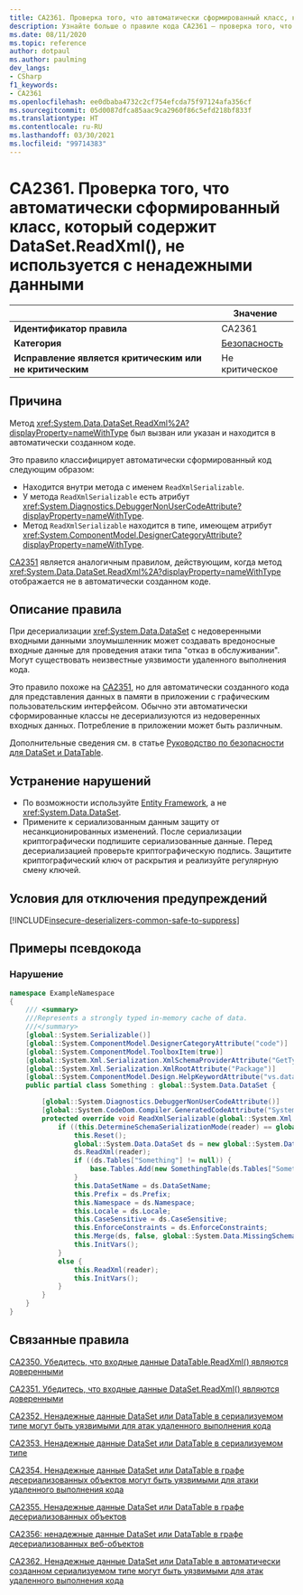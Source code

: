 ```yaml
---
title: CA2361. Проверка того, что автоматически сформированный класс, который содержит DataSet.ReadXml(), не используется с ненадежными данными (анализ кода)
description: Узнайте больше о правиле кода CA2361 — проверка того, что автоматически сформированный класс, который содержит DataSet.ReadXml(), не используется с ненадежными данными
ms.date: 08/11/2020
ms.topic: reference
author: dotpaul
ms.author: paulming
dev_langs:
- CSharp
f1_keywords:
- CA2361
ms.openlocfilehash: ee0dbaba4732c2cf754efcda75f97124afa356cf
ms.sourcegitcommit: 05d0087dfca85aac9ca2960f86c5efd218bf833f
ms.translationtype: HT
ms.contentlocale: ru-RU
ms.lasthandoff: 03/30/2021
ms.locfileid: "99714383"
---
```

# <a name="ca2361-ensure-autogenerated-class-containing-datasetreadxml-is-not-used-with-untrusted-data"></a>CA2361. Проверка того, что автоматически сформированный класс, который содержит DataSet.ReadXml(), не используется с ненадежными данными

| | Значение |
|-|-|
| **Идентификатор правила** |CA2361|
| **Категория** |[Безопасность](security-warnings.md)|
| **Исправление является критическим или не критическим** |Не критическое|

## <a name="cause"></a>Причина

Метод <xref:System.Data.DataSet.ReadXml%2A?displayProperty=nameWithType> был вызван или указан и находится в автоматически созданном коде.

Это правило классифицирует автоматически сформированный код следующим образом:

- Находится внутри метода с именем `ReadXmlSerializable`.
- У метода `ReadXmlSerializable` есть атрибут <xref:System.Diagnostics.DebuggerNonUserCodeAttribute?displayProperty=nameWithType>.
- Метод `ReadXmlSerializable` находится в типе, имеющем атрибут <xref:System.ComponentModel.DesignerCategoryAttribute?displayProperty=nameWithType>.

[CA2351](ca2351.md) является аналогичным правилом, действующим, когда метод <xref:System.Data.DataSet.ReadXml%2A?displayProperty=nameWithType> отображается не в автоматически созданном коде.

## <a name="rule-description"></a>Описание правила

При десериализации <xref:System.Data.DataSet> с недоверенными входными данными злоумышленник может создавать вредоносные входные данные для проведения атаки типа "отказ в обслуживании". Могут существовать неизвестные уязвимости удаленного выполнения кода.

Это правило похоже на [CA2351](ca2351.md), но для автоматически созданного кода для представления данных в памяти в приложении с графическим пользовательским интерфейсом. Обычно эти автоматически сформированные классы не десериализуются из недоверенных входных данных. Потребление в приложении может быть различным.

Дополнительные сведения см. в статье [Руководство по безопасности для DataSet и DataTable](../../../framework/data/adonet/dataset-datatable-dataview/security-guidance.md).

## <a name="how-to-fix-violations"></a>Устранение нарушений

- По возможности используйте [Entity Framework](/ef/), а не <xref:System.Data.DataSet>.
- Примените к сериализованным данным защиту от несанкционированных изменений. После сериализации криптографически подпишите сериализованные данные. Перед десериализацией проверьте криптографическую подпись. Защитите криптографический ключ от раскрытия и реализуйте регулярную смену ключей.

## <a name="when-to-suppress-warnings"></a>Условия для отключения предупреждений

[!INCLUDE[insecure-deserializers-common-safe-to-suppress](~/includes/code-analysis/insecure-deserializers-common-safe-to-suppress.md)]

## <a name="pseudo-code-examples"></a>Примеры псевдокода

### <a name="violation"></a>Нарушение

```csharp
namespace ExampleNamespace
{
    /// <summary>
    ///Represents a strongly typed in-memory cache of data.
    ///</summary>
    [global::System.Serializable()]
    [global::System.ComponentModel.DesignerCategoryAttribute("code")]
    [global::System.ComponentModel.ToolboxItem(true)]
    [global::System.Xml.Serialization.XmlSchemaProviderAttribute("GetTypedDataSetSchema")]
    [global::System.Xml.Serialization.XmlRootAttribute("Package")]
    [global::System.ComponentModel.Design.HelpKeywordAttribute("vs.data.DataSet")]
    public partial class Something : global::System.Data.DataSet {

        [global::System.Diagnostics.DebuggerNonUserCodeAttribute()]
        [global::System.CodeDom.Compiler.GeneratedCodeAttribute("System.Data.Design.TypedDataSetGenerator", "4.0.0.0")]
        protected override void ReadXmlSerializable(global::System.Xml.XmlReader reader) {
            if ((this.DetermineSchemaSerializationMode(reader) == global::System.Data.SchemaSerializationMode.IncludeSchema)) {
                this.Reset();
                global::System.Data.DataSet ds = new global::System.Data.DataSet();
                ds.ReadXml(reader);
                if ((ds.Tables["Something"] != null)) {
                    base.Tables.Add(new SomethingTable(ds.Tables["Something"]));
                }
                this.DataSetName = ds.DataSetName;
                this.Prefix = ds.Prefix;
                this.Namespace = ds.Namespace;
                this.Locale = ds.Locale;
                this.CaseSensitive = ds.CaseSensitive;
                this.EnforceConstraints = ds.EnforceConstraints;
                this.Merge(ds, false, global::System.Data.MissingSchemaAction.Add);
                this.InitVars();
            }
            else {
                this.ReadXml(reader);
                this.InitVars();
            }
        }
    }
}
```

## <a name="related-rules"></a>Связанные правила

[CA2350. Убедитесь, что входные данные DataTable.ReadXml() являются доверенными](ca2350.md)

[CA2351. Убедитесь, что входные данные DataSet.ReadXml() являются доверенными](ca2351.md)

[CA2352. Ненадежные данные DataSet или DataTable в сериализуемом типе могут быть уязвимыми для атак удаленного выполнения кода](ca2352.md)

[CA2353. Ненадежные данные DataSet или DataTable в сериализуемом типе](ca2353.md)

[CA2354. Ненадежные данные DataSet или DataTable в графе десериализованных объектов могут быть уязвимыми для атаки удаленного выполнения кода](ca2354.md)

[CA2355. Ненадежные данные DataSet или DataTable в графе десериализованных объектов](ca2355.md)

[CA2356: ненадежные данные DataSet или DataTable в графе десериализованных веб-объектов](ca2356.md)

[CA2362. Ненадежные данные DataSet или DataTable в автоматически созданном сериализуемом типе могут быть уязвимыми для атак удаленного выполнения кода](ca2362.md)
